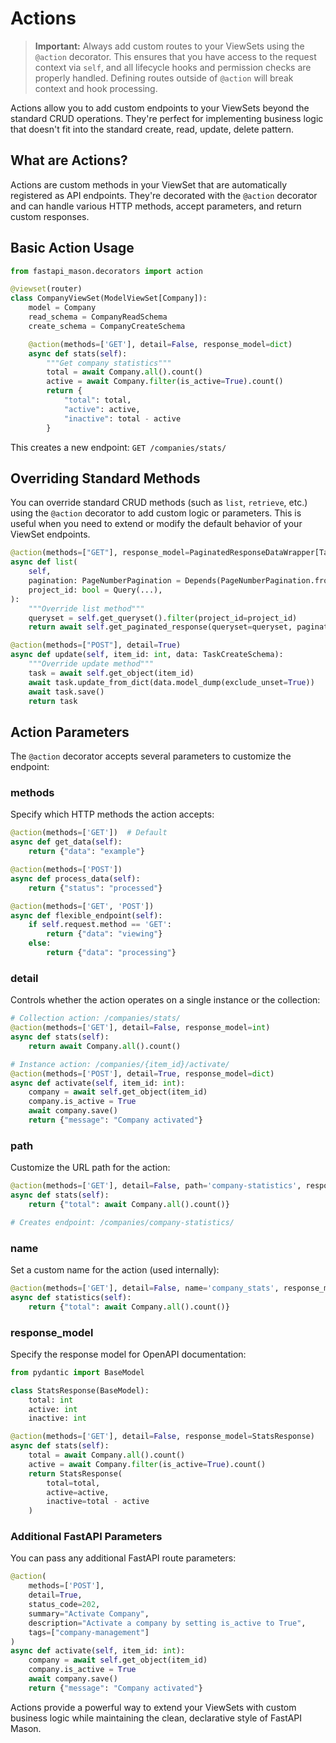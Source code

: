 # Actions

> **Important:** Always add custom routes to your ViewSets using the `@action` decorator. This ensures that you have access to the request context via `self`, and all lifecycle hooks and permission checks are properly handled. Defining routes outside of `@action` will break context and hook processing.

Actions allow you to add custom endpoints to your ViewSets beyond the standard CRUD operations. They're perfect for implementing business logic that doesn't fit into the standard create, read, update, delete pattern.

## What are Actions?

Actions are custom methods in your ViewSet that are automatically registered as API endpoints. They're decorated with the `@action` decorator and can handle various HTTP methods, accept parameters, and return custom responses.

## Basic Action Usage

```python
from fastapi_mason.decorators import action

@viewset(router)
class CompanyViewSet(ModelViewSet[Company]):
    model = Company
    read_schema = CompanyReadSchema
    create_schema = CompanyCreateSchema

    @action(methods=['GET'], detail=False, response_model=dict)
    async def stats(self):
        """Get company statistics"""
        total = await Company.all().count()
        active = await Company.filter(is_active=True).count()
        return {
            "total": total,
            "active": active,
            "inactive": total - active
        }
```

This creates a new endpoint: `GET /companies/stats/`

## Overriding Standard Methods

You can override standard CRUD methods (such as `list`, `retrieve`, etc.) using the `@action` decorator to add custom logic or parameters. This is useful when you need to extend or modify the default behavior of your ViewSet endpoints.

```python
@action(methods=["GET"], response_model=PaginatedResponseDataWrapper[TaskReadSchema, PageNumberPagination])
async def list(
    self,
    pagination: PageNumberPagination = Depends(PageNumberPagination.from_query),
    project_id: bool = Query(...),
):
    """Override list method"""
    queryset = self.get_queryset().filter(project_id=project_id)
    return await self.get_paginated_response(queryset=queryset, pagination=pagination)

@action(methods=["POST"], detail=True)
async def update(self, item_id: int, data: TaskCreateSchema):
    """Override update method"""
    task = await self.get_object(item_id)
    await task.update_from_dict(data.model_dump(exclude_unset=True))
    await task.save()
    return task
```

## Action Parameters

The `@action` decorator accepts several parameters to customize the endpoint:

### methods

Specify which HTTP methods the action accepts:

```python
@action(methods=['GET'])  # Default
async def get_data(self):
    return {"data": "example"}

@action(methods=['POST'])
async def process_data(self):
    return {"status": "processed"}

@action(methods=['GET', 'POST'])
async def flexible_endpoint(self):
    if self.request.method == 'GET':
        return {"data": "viewing"}
    else:
        return {"data": "processing"}
```

### detail

Controls whether the action operates on a single instance or the collection:

```python
# Collection action: /companies/stats/
@action(methods=['GET'], detail=False, response_model=int)
async def stats(self):
    return await Company.all().count()

# Instance action: /companies/{item_id}/activate/
@action(methods=['POST'], detail=True, response_model=dict)
async def activate(self, item_id: int):
    company = await self.get_object(item_id)
    company.is_active = True
    await company.save()
    return {"message": "Company activated"}
```

### path

Customize the URL path for the action:

```python
@action(methods=['GET'], detail=False, path='company-statistics', response_model=dict)
async def stats(self):
    return {"total": await Company.all().count()}

# Creates endpoint: /companies/company-statistics/
```

### name

Set a custom name for the action (used internally):

```python
@action(methods=['GET'], detail=False, name='company_stats', response_model=dict)
async def statistics(self):
    return {"total": await Company.all().count()}
```

### response_model

Specify the response model for OpenAPI documentation:

```python
from pydantic import BaseModel

class StatsResponse(BaseModel):
    total: int
    active: int
    inactive: int

@action(methods=['GET'], detail=False, response_model=StatsResponse)
async def stats(self):
    total = await Company.all().count()
    active = await Company.filter(is_active=True).count()
    return StatsResponse(
        total=total,
        active=active,
        inactive=total - active
    )
```

### Additional FastAPI Parameters

You can pass any additional FastAPI route parameters:

```python
@action(
    methods=['POST'],
    detail=True,
    status_code=202,
    summary="Activate Company",
    description="Activate a company by setting is_active to True",
    tags=["company-management"]
)
async def activate(self, item_id: int):
    company = await self.get_object(item_id)
    company.is_active = True
    await company.save()
    return {"message": "Company activated"}
```

Actions provide a powerful way to extend your ViewSets with custom business logic while maintaining the clean, declarative style of FastAPI Mason.
